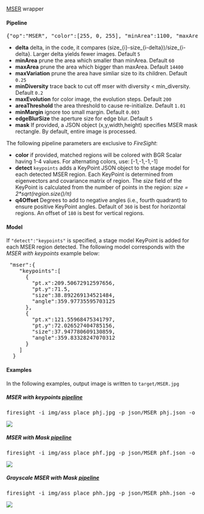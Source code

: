 [MSER](http://docs.opencv.org/modules/features2d/doc/feature_detection_and_description.html#mser) wrapper

#### Pipeline
<pre>{"op":"MSER", "color":[255, 0, 255], "minArea":1100, "maxArea":1200}</pre>

* **delta** delta, in the code, it compares (size_{i}-size_{i-delta})/size_{i-delta}. Larger delta yields fewer images. Default `5`
* **minArea** prune the area which smaller than minArea. Default `60`
* **maxArea** prune the area which bigger than maxArea. Default `14400`
* **maxVariation** prune the area have simliar size to its children. Default `0.25`
* **minDiversity** trace back to cut off mser with diversity < min_diversity. Default `0.2`
* **maxEvolution** for color image, the evolution steps. Default `200`
* **areaThreshold** the area threshold to cause re-initialize. Default `1.01`
* **minMargin** ignore too small margin. Default `0.003`
* **edgeBlurSize** the aperture size for edge blur. Default `5`
* **mask** If provided, a JSON object (x,y,width,height) specifies MSER mask rectangle. By default, entire image is processed. 

The following pipeline parameters are exclusive to _FireSight_: 
* **color** if provided, matched regions will be colored with BGR Scalar having 1-4 values. For alternating colors, use: [-1,-1,-1,-1]
* **detect** `keypoints` adds a KeyPoint JSON object to the stage model for each detected MSER region. Each KeyPoint is determined from eigenvectors and covariance matrix of region. The _size_ field of the KeyPoint is calculated from the number of points in the region: _size = 2*sqrt(region.size()/&pi;)_
* **q4Offset** Degrees to add to negative angles (i.e., fourth quadrant) to ensure positive KeyPoint angles. 
Default of `360` is best for horizontal regions. An offset of `180` is best for vertical regions.

#### Model
If `"detect":"keypoints"` is specified, a stage model KeyPoint is added for each MSER region detected. The following model corresponds with the _MSER with keypoints_ example below:
<pre>
 "mser":{
    "keypoints":[
      {
        "pt.x":209.50672912597656,
        "pt.y":71.5,
        "size":38.892269134521484,
        "angle":359.97735595703125
      },
      {
        "pt.x":121.55968475341797,
        "pt.y":72.026527404785156,
        "size":37.947780609130859,
        "angle":359.83328247070312
      }
    ]
  }
</pre>

#### Examples
In the following examples, output image is written to `target/MSER.jpg`

##### MSER with keypoints [pipeline](https://github.com/firepick1/FireSight/blob/master/json/MSER_phj.json)
<pre>firesight -i img/ass_place_phj.jpg -p json/MSER_phj.json -o target/MSER.jpg</pre>

<img src="https://github.com/firepick1/FireSight/blob/master/img/MSER_phj.jpg?raw=true">

##### MSER with Mask [pipeline](https://github.com/firepick1/FireSight/blob/master/json/MSER_phf.json)
<pre>firesight -i img/ass_place_phf.jpg -p json/MSER_phf.json -o target/MSER.jpg</pre>
<img src="https://github.com/firepick1/FireSight/blob/master/img/MSER_phf.jpg?raw=true">

##### Grayscale MSER with Mask [pipeline](https://github.com/firepick1/FireSight/blob/master/json/MSER_phh.json)
<pre>firesight -i img/ass_place_phh.jpg -p json/MSER_phh.json -o target/MSER.jpg</pre>
<img src="https://github.com/firepick1/FireSight/blob/master/img/MSER_phh.jpg?raw=true">